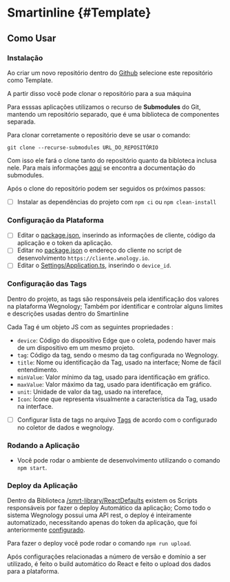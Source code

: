 # Smartinline {#Template}


## Como Usar

### Instalação

Ao criar um novo repositório dentro do [Github](https://github.com/erzinger) selecione este repositório como Template.

A partir disso você pode clonar o repositório para a sua máquina

Para esssas aplicações utilizamos o recurso de **Submodules** do Git, mantendo um repositório separado, que é uma biblioteca de componentes separada.

Para clonar corretamente o repositório deve se usar o comando:

`git clone --recurse-submodules URL_DO_REPOSITÓRIO`

Com isso ele fará o clone tanto do repositório quanto da bibloteca inclusa nele. Para mais informações [aqui](https://git-scm.com/book/en/v2/Git-Tools-Submodules) se encontra a documentação do submodules.

Após o clone do repositório podem ser seguidos os próximos passos:

- [ ] Instalar as dependências do projeto com `npm ci` ou `npm clean-install`

### Configuração da Plataforma

- [ ] Editar o [package.json](/package.json), inserindo as informações de cliente, código da aplicação e o token da aplicação.
- [ ] Editar no [package.json](/package.json) o endereço do cliente no script de desenvolvimento `https://cliente.wnology.io`.
- [ ] Editar o [Settings/Application.ts](/src/Settings/Application.ts), inserindo o `device_id`.

### Configuração das Tags

Dentro do projeto, as tags são responsáveis pela identificação dos valores na plataforma Wegnology; Também por identificar e controlar alguns limites e descrições usadas dentro do Smartinline

Cada Tag é um objeto JS com as seguintes propriedades :
  - `device`: Código do dispositivo Edge que o coleta, podendo haver mais de um dispositivo em um mesmo projeto.
  - `tag`: Código da tag, sendo o mesmo da tag configurada no Wegnology.
  - `title`: Nome ou identificação da Tag, usado na interface; Nome de fácil entendimento.
  - `minValue`: Valor mínimo da tag, usado para identificação em gráfico. 
  - `maxValue`: Valor máximo da tag, usado para identificação em gráfico.
  - `unit`: Unidade de valor da tag, usado na intereface,
  - `Icon`: Ícone que representa visualmente a característica da Tag, usado na interface.

- [ ]  Configurar lista de tags no arquivo [Tags](/src/Settings/Tags.ts) de acordo com o configurado no coletor de dados e wegnology.

### Rodando a Aplicação

- Você pode rodar o ambiente de desenvolvimento utilizando o comando `npm start`.

### Deploy da Aplicação

Dentro da Biblioteca [/smrt-library/ReactDefaults](/src/smrt-library/ReactDefaults/]) existem os Scripts responsáveis por fazer o deploy Automático da aplicação; Como todo o sistema Wegnology possui uma API rest, o deploy é inteiramente automatizado, necessitando apenas do token da aplicação, que foi anteriormente [configurado](#configuração-da-plataforma).

Para fazer o deploy você pode rodar o comando `npm run upload`.

Após configurações relacionadas a número de versão e domínio a ser utilizado, é feito o build automático do React e feito o upload dos dados para a plataforma.
